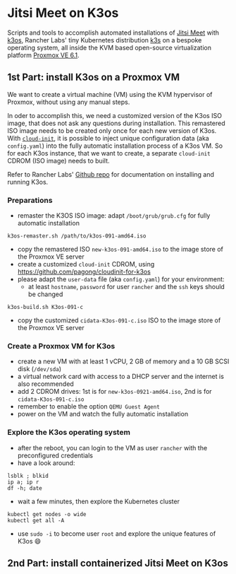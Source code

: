 # Jitsi Meet on K3os

Scripts and tools to accomplish automated installations of [Jitsi Meet][1] with [k3os][2],
Rancher Labs' tiny Kubernetes distribution [k3s][3] on a bespoke operating system, 
all inside the KVM based open-source virtualization platform [Proxmox VE 6.1][4].


## 1st Part: install K3os on a Proxmox VM

We want to create a virtual machine (VM) using the KVM hypervisor of Proxmox, without using any manual steps.

In oder to accomplish this, we need a customized version of the K3os ISO image, 
that does not ask any questions during installation.
This remastered ISO image needs to be created only once for each new version of K3os.
With [`cloud-init`][5], it is possible to inject unique configuration data (aka `config.yaml`) 
into the fully automatic installation process of a K3os VM.
So for each K3os instance, that we want to create, a separate `cloud-init` CDROM (ISO image) needs to built.

Refer to Rancher Labs' [Github repo][2] for documentation on installing and running K3os.


### Preparations

- remaster the K3OS ISO image: adapt `/boot/grub/grub.cfg` for fully automatic installation
```
k3os-remaster.sh /path/to/k3os-091-amd64.iso
```
- copy the remastered ISO `new-k3os-091-amd64.iso` to the image store of the Proxmox VE server
- create a customized `cloud-init` CDROM, using https://github.com/pagong/cloudinit-for-k3os
- please adapt the `user-data` file (aka `config.yaml`) for your environment:
  - at least `hostname`, `password` for user `rancher` and the `ssh` keys should be changed
```
k3os-build.sh K3os-091-c
```
- copy the customized `cidata-K3os-091-c.iso` ISO to the image store of the Proxmox VE server


### Create a Proxmox VM for K3os

- create a new VM with at least 1 vCPU, 2 GB of memory and a 10 GB SCSI disk (`/dev/sda`)
- a virtual network card with access to a DHCP server and the internet is also recommended
- add 2 CDROM drives: 1st is for `new-k3os-0921-amd64.iso`, 2nd is for `cidata-K3os-091-c.iso`
- remember to enable the option `QEMU Guest Agent`
- power on the VM and watch the fully automatic installation


### Explore the K3os operating system

- after the reboot, you can login to the VM as user `rancher` with the preconfigured credentials
- have a look around:
```
lsblk ; blkid
ip a; ip r
df -h; date
```
- wait a few minutes, then explore the Kubernetes cluster
```
kubectl get nodes -o wide
kubectl get all -A
```
- use `sudo -i` to become user `root` and explore the unique features of K3os :smile:


## 2nd Part: install containerized Jitsi Meet on K3os



[1]: https://github.com/jitsi/docker-jitsi-meet
[2]: https://github.com/rancher/k3os
[3]: https://github.com/rancher/k3s
[4]: https://www.proxmox.com/en/proxmox-ve
[5]: https://cloudinit.readthedocs.io/en/latest/

